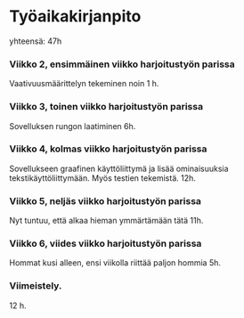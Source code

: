# Työaikakirjanpito
yhteensä: 47h
### Viikko 2, ensimmäinen viikko harjoitustyön parissa

Vaativuusmäärittelyn tekeminen noin 1 h.

### Viikko 3, toinen viikko harjoitustyön parissa

Sovelluksen rungon laatiminen 6h.

### Viikko 4, kolmas viikko harjoitustyön parissa

Sovellukseen graafinen käyttöliittymä ja lisää ominaisuuksia tekstikäyttöliittymään. Myös testien tekemistä. 12h. 

### Viikko 5, neljäs viikko harjoitustyön parissa

Nyt tuntuu, että alkaa hieman ymmärtämään tätä 11h.

### Viikko 6, viides viikko harjoitustyön parissa

Hommat kusi alleen, ensi viikolla riittää paljon hommia 5h.

### Viimeistely.

12 h.

